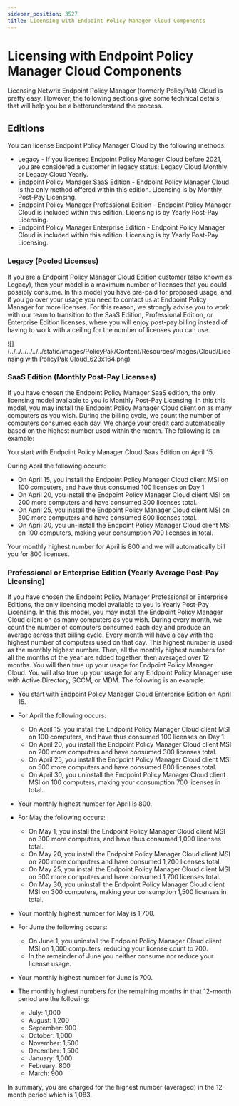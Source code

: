 ```yaml
---
sidebar_position: 3527
title: Licensing with Endpoint Policy Manager Cloud Components
---
```


# Licensing with Endpoint Policy Manager Cloud Components

Licensing Netwrix Endpoint Policy Manager (formerly PolicyPak) Cloud is pretty easy. However, the following sections give some technical details that will help you be a betterunderstand the process.

## Editions

You can license Endpoint Policy Manager Cloud by the following methods:

* Legacy - If you licensed Endpoint Policy Manager Cloud before 2021, you are considered a customer in legacy status: Legacy Cloud Monthly or Legacy Cloud Yearly.
* Endpoint Policy Manager SaaS Edition - Endpoint Policy Manager Cloud is the only method offered within this edition. Licensing is by Monthly Post-Pay Licensing.
* Endpoint Policy Manager Professional Edition - Endpoint Policy Manager Cloud is included within this edition. Licensing is by Yearly Post-Pay Licensing.
* Endpoint Policy Manager Enterprise Edition - Endpoint Policy Manager Cloud is included within this edition. Licensing is by Yearly Post-Pay Licensing.

### Legacy (Pooled Licenses)

If you are a Endpoint Policy Manager Cloud Edition customer (also known as Legacy), then your model is a maximum number of licenses that you could possibly consume. In this model you have pre-paid for proposed usage, and if you go over your usage you need to contact us at Endpoint Policy Manager for more licenses. For this reason, we strongly advise you to work with our team to transition to the SaaS Edition, Professional Edition, or Enterprise Edition licenses, where you will enjoy post-pay billing instead of having to work with a ceiling for the number of licenses you can use.

![](../../../../../../static/images/PolicyPak/Content/Resources/Images/Cloud/Licensing with PolicyPak Cloud_623x164.png)

### SaaS Edition (Monthly Post-Pay Licenses)

If you have chosen the Endpoint Policy Manager SaaS edition, the only licensing model available to you is Monthly Post-Pay Licensing. In this this model, you may install the Endpoint Policy Manager Cloud client on as many computers as you wish. During the billing cycle, we count the number of computers consumed each day. We charge your credit card automatically based on the highest number used within the month. The following is an example:

You start with Endpoint Policy Manager Cloud Saas Edition on April 15.

During April the following occurs:

* On April 15, you install the Endpoint Policy Manager Cloud client MSI on 100 computers, and have thus consumed 100 licenses on Day 1.
* On April 20, you install the Endpoint Policy Manager Cloud client MSI on 200 more computers and have consumed 300 licenses total.
* On April 25, you install the Endpoint Policy Manager Cloud client MSI on 500 more computers and have consumed 800 licenses total.
* On April 30, you un-install the Endpoint Policy Manager Cloud client MSI on 100 computers, making your consumption 700 licenses in total.

Your monthly highest number for April is 800 and we will automatically bill you for 800 licenses.

### Professional or Enterprise Edition (Yearly Average Post-Pay Licensing)

If you have chosen the Endpoint Policy Manager Professional or Enterprise Editions, the only licensing model available to you is Yearly Post-Pay Licensing. In this this model, you may install the Endpoint Policy Manager Cloud client on as many computers as you wish. During every month, we count the number of computers consumed each day and produce an average across that billing cycle. Every month will have a day with the highest number of computers used on that day. This highest number is used as the monthly highest number. Then, all the monthly highest numbers for all the months of the year are added together, then averaged over 12 months. You will then true up your usage for Endpoint Policy Manager Cloud. You will also true up your usage for any Endpoint Policy Manager use with Active Directory, SCCM, or MDM. The following is an example:

* You start with Endpoint Policy Manager Cloud Enterprise Edition on April 15.
* For April the following occurs:

  * On April 15, you install the Endpoint Policy Manager Cloud client MSI on 100 computers, and have thus consumed 100 licenses on Day 1.
  * On April 20, you install the Endpoint Policy Manager Cloud client MSI on 200 more computers and have consumed 300 licenses total.
  * On April 25, you install the Endpoint Policy Manager Cloud client MSI on 500 more computers and have consumed 800 licenses total.
  * On April 30, you uninstall the Endpoint Policy Manager Cloud client MSI on 100 computers, making your consumption 700 licenses in total.
* Your monthly highest number for April is 800.
* For May the following occurs:

  * On May 1, you install the Endpoint Policy Manager Cloud client MSI on 300 more computers, and have thus consumed 1,000 licenses total.
  * On May 20, you install the Endpoint Policy Manager Cloud client MSI on 200 more computers and have consumed 1,200 licenses total.
  * On May 25, you install the Endpoint Policy Manager Cloud client MSI on 500 more computers and have consumed 1,700 licenses total.
  * On May 30, you uninstall the Endpoint Policy Manager Cloud client MSI on 300 computers, making your consumption 1,500 licenses in total.
* Your monthly highest number for May is 1,700.
* For June the following occurs:

  * On June 1, you uninstall the Endpoint Policy Manager Cloud client MSI on 1,000 computers, reducing your license count to 700.
  * In the remainder of June you neither consume nor reduce your license usage.
* Your monthly highest number for June is 700.

* The monthly highest numbers for the remaining months in that 12-month period are the following:

  * July: 1,000
  * August: 1,200
  * September: 900
  * October: 1,000
  * November: 1,500
  * December: 1,500
  * January: 1,000
  * February: 800
  * March: 900

In summary, you are charged for the highest number (averaged) in the 12-month period which is 1,083.